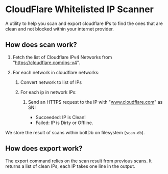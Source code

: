 # CloudFlare Whitelisted IP Scanner

A utility to help you scan and export cloudflare IPs to find the ones that are clean and not blocked within your internet provider.

## How does scan work?

1. Fetch the list of Cloudflare IPv4 Networks from "https://cloudflare.com/ips-v4".
2. For each network in cloudflare networks:

   1. Convert network to list of IPs
   2. For each ip in network IPs:

      1. Send an HTTPS request to the IP with "www.cloudflare.com" as SNI

         - Succeeded: IP is Clean!
         - Failed: IP is Dirty or Offline.

We store the result of scans within boltDb on filesystem (`scan.db`).

## How does export work?

The export command relies on the scan result from previous scans.
It returns a list of clean IPs, each IP takes one line in the output.
